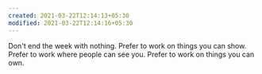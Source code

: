```yaml
---
created: 2021-03-22T12:14:13+05:30
modified: 2021-03-22T12:14:16+05:30
---
```


Don't end the week with nothing. Prefer to work on things you can show. Prefer to work where people can see you. Prefer to work on things you can own.